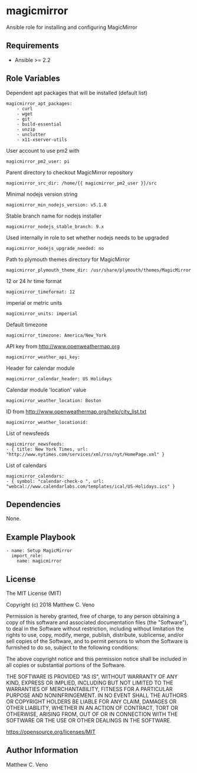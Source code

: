 # magicmirror

Ansible role for installing and configuring MagicMirror

## Requirements

* Ansible >= 2.2

## Role Variables

Dependent apt packages that will be installed (default list)

    magicmirror_apt_packages:
        - curl
        - wget
        - git
        - build-essential
        - unzip
        - unclutter
        - x11-xserver-utils

User account to use pm2 with

    magicmirror_pm2_user: pi

Parent directory to checkout MagicMirror repository

    magicmirror_src_dir: /home/{{ magicmirror_pm2_user }}/src

Minimal nodejs version string

    magicmirror_min_nodejs_version: v5.1.0

Stable branch name for nodejs installer

    magicmirror_nodejs_stable_branch: 9.x

Used internally in role to set whether nodejs needs to be upgraded

    magicmirror_nodejs_upgrade_needed: no

Path to plymouth themes directory for MagicMirror

    magicmirror_plymouth_theme_dir: /usr/share/plymouth/themes/MagicMirror

12 or 24 hr time format

    magicmirror_timeformat: 12

imperial or metric units

    magicmirror_units: imperial

Default timezone

    magicmirror_timezone: America/New_York

API key from http://www.openweathermap.org

    magicmirror_weather_api_key:

Header for calendar module

    magicmirror_calendar_header: US Holidays

Calendar module 'location' value

    magicmirror_weather_location: Boston

ID from http://www.openweathermap.org/help/city_list.txt

    magicmirror_weather_locationid:

List of newsfeeds

    magicmirror_newsfeeds:
    - { title: New York Times, url: "http://www.nytimes.com/services/xml/rss/nyt/HomePage.xml" }

List of calendars

    magicmirror_calendars:
    - { symbol: "calendar-check-o ", url: "webcal://www.calendarlabs.com/templates/ical/US-Holidays.ics" }


## Dependencies

None.

## Example Playbook

    - name: Setup MagicMirror
      import_role:
        name: magicmirror

## License

The MIT License (MIT)

Copyright (c) 2018 Matthew C. Veno

Permission is hereby granted, free of charge, to any person obtaining a copy of this software and associated documentation files (the "Software"), to deal in the Software without restriction, including without limitation the rights to use, copy, modify, merge, publish, distribute, sublicense, and/or sell copies of the Software, and to permit persons to whom the Software is furnished to do so, subject to the following conditions:

The above copyright notice and this permission notice shall be included in all copies or substantial portions of the Software.

THE SOFTWARE IS PROVIDED "AS IS", WITHOUT WARRANTY OF ANY KIND, EXPRESS OR IMPLIED, INCLUDING BUT NOT LIMITED TO THE WARRANTIES OF MERCHANTABILITY, FITNESS FOR A PARTICULAR PURPOSE AND NONINFRINGEMENT. IN NO EVENT SHALL THE AUTHORS OR COPYRIGHT HOLDERS BE LIABLE FOR ANY CLAIM, DAMAGES OR OTHER LIABILITY, WHETHER IN AN ACTION OF CONTRACT, TORT OR OTHERWISE, ARISING FROM, OUT OF OR IN CONNECTION WITH THE SOFTWARE OR THE USE OR OTHER DEALINGS IN THE SOFTWARE.

https://opensource.org/licenses/MIT

## Author Information

Matthew C. Veno
